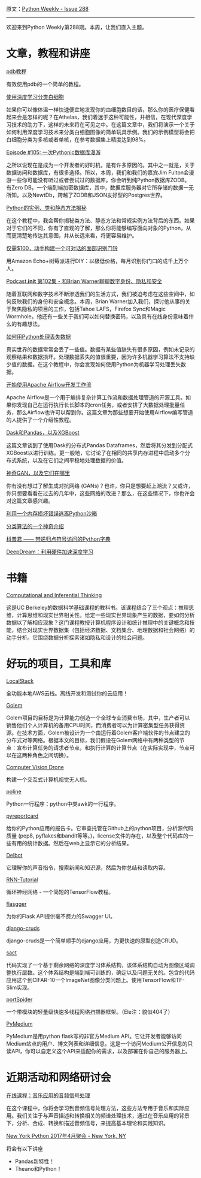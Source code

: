 原文：[Python Weekly - Issue 288](http://eepurl.com/cIQbBv)

---

欢迎来到Python Weekly第288期。本周，让我们直入主题。 

  
# 文章，教程和讲座  
  
[pdb教程](https://github.com/spiside/pdb-tutorial)  

有效使用pdb的一个简单的教程。
  
[使用深度学习分类白细胞](https://blog.athelas.com/classifying-white-blood-cells-with-convolutional-neural-networks-2ca6da239331)  

如果你可以像体温一样快速便宜地发现你的血细胞数目的话，那么你的医疗保健看起来会是怎样的呢？在Athelas，我们着迷于这种可能性，并相信，在现代深度学习技术的助力下，这样的未来将在可见之中。在这篇文章中，我们将演示一个关于如何利用深度学习技术来分类白细胞图像的简单玩具示例。我们的示例模型将会把白细胞分类为多核或者单核，在参考数据集上精度达到98%。
  
[Episode #105: 一次Pythonic数据库漫游](https://talkpython.fm/episodes/show/105/a-pythonic-database-tour)  

之所以说现在是成为一个开发者的好时机，是有许多原因的。其中之一就是，关于数据访问和数据库，有很多选择。所以，本周，我们和我们的嘉宾Jim Fulton会漫游一些你可能没有听过或者尝试过的数据库。你会听到纯Python数据库ZODB。有Zero DB，一个端到端加密数据库，其中，数据库服务器对它所存储的数据一无所知。以及NewtDb，跨越了ZODB和JSON友好型的Postgres世界。
  
[Python的实例、类和静态方法揭秘](https://realpython.com/blog/python/instance-class-and-static-methods-demystified/)  

在这个教程中，我会帮你揭秘类方法、静态方法和常规实例方法背后的东西。如果对于它们的不同，你有了直观的了解，那么你将能够编写面向对象的Python，从而更清楚地传达其意图，并从长远来看，将更容易维护。
  
[仅需$100，动手构建一个可对话的面部识别门铃](https://www.oreilly.com/ideas/build-a-talking-face-recognizing-doorbell-for-about-100)  

用Amazon Echo+树莓派进行DIY：以极低价格，每月识别你门口的成千上万个人。
  
[Podcast.__init__ 第102集 - 和Brian Warner聊聊数字身份、隐私和安全](https://www.podcastinit.com/episode-102-brian-warner/)  

随着互联网和数字技术不断渗透我们的生活方式，我们被迫考虑在这些空间中，如何反映我们的身份和安全概念。本周，Brian Warner加入我们，探讨他从事的关于聚焦隐私的项目的工作，包括Tahoe LAFS，Firefox Sync和Magic Wormhole。他还有一些关于我们可以如何替换密码，以及具有在线身份意味着什么的有趣想法。
  
[如何用Python处理丢失数据](http://machinelearningmastery.com/handle-missing-data-python/)  

真实世界的数据常常会丢了一些值。数据有某些值缺失有很多原因，例如未记录的观察结果和数据损坏。处理数据丢失的值很重要，因为许多机器学习算法不支持缺少值的数据。在这个教程中，你会发现如何使用Python为机器学习处理丢失数据。
  
[开始使用Apache Airflow开发工作流](http://michal.karzynski.pl/blog/2017/03/19/developing-workflows-with-apache-airflow/)  

Apache Airflow是一个用于编排复杂计算工作流和数据处理管道的开源工具。如果你发现自己在运行执行长长脚本的cron任务，或者安排了大数据处理批量任务，那么Airflow也许可以帮到你。这篇文章为那些想要开始使用Airflow编写管道的人提供了一个介绍性教程。
  
[Dask和Pandas，以及XGBoost](http://matthewrocklin.com/blog/work/2017/03/28/dask-xgboost)  

这篇文章谈到了使用Dask的分布式Pandas Dataframes，然后将其分发到分配式XGBoost以进行训练。更一般地，它讨论了在相同的共享内存进程中启动多个分布式系统，以及在它们之间平稳地处理数据的价值。
  
[神奇GAN，以及它们在哪里](http://guimperarnau.com/blog/2017/03/Fantastic-GANs-and-where-to-find-them)  

你有没有想过了解生成对抗网络 (GANs)？也许，你只是想要赶上潮流？又或许，你只想要看看在过去的几年中，这些网络的改进？那么，在这些情况下，你也许会对这篇文章感兴趣。
  
[利用一个内存损坏错误逃离Python沙箱](https://hackernoon.com/python-sandbox-escape-via-a-memory-corruption-bug-19dde4d5fea5)  
  
[分类算法的一个神奇介绍](http://blog.yhat.com/posts/harry-potter-classification.html)  
  
[科普君 —— 带递归点符号访问的Python字典](http://www.codecalamity.com/?p=307)  
  
[DeepDream：利用硬件加速深度学习](https://medium.com/@mrubash1/deepdream-accelerating-deep-learning-with-hardware-5085ea415d8a)  
  
  
# 书籍  
  
[Computational and Inferential Thinking](https://www.inferentialthinking.com/) 

这是UC Berkeley的数据科学基础课程的教科书。该课程结合了三个观点：推理思维，计算思维和现实世界相关性。给定一些现实世界现象产生的数据，要如何分析数据以了解相应现象？这门课程教授计算机程序设计和统计推理中的关键概念和技能，结合对现实世界数据集（包括经济数据、文档集合、地理数据和社会网络）的动手分析。它围绕数据分析探索诸如隐私和设计的社会问题。
  
  
# 好玩的项目，工具和库  
  
[LocalStack](https://github.com/atlassian/localstack)  

全功能本地AWS云栈。离线开发和测试你的云应用！
  
[Golem](https://github.com/golemfactory/golem)  

Golem项目的目标是为计算能力创造一个全球专业消费市场，其中，生产者可以销售他们个人计算机的备用CPU时间，而消费者可以为计算密集型任务获得资源。在技术方面，Golem被设计为一个由运行着Golem客户端软件的节点建立的分布式对等网络。根据本文的目标，我们假设在Golem网络中有两种类型的节点：宣布计算任务的请求者节点，和执行计算的计算节点（在实际实现中，节点可以在这两种角色之间切换）。
  
[Computer Vision Drone](http://cvdrone.de/)  

构建一个交互式计算机视觉无人机。
  
[poline](https://github.com/riolet/poline)  

Python一行程序：python中类awk的一行程序。  
  
[pyreportcard](https://github.com/mingrammer/pyreportcard)  

给你的Python应用的报告卡。它审查托管在Github上的python项目，分析源代码质量 (pep8, pyflakes和bandit等等。)，license文件的存在，以及整个代码库的一些有用的统计数据。然后在web上显示它的分析结果。
  
[Delbot](https://github.com/shaildeliwala/delbot)  

它理解你的声音指令，搜索新闻和知识源，然后为你总结和读取内容。
  
[RNN-Tutorial](https://github.com/silicon-valley-data-science/RNN-Tutorial)  

循环神经网络 - 一个简短的TensorFlow教程。
  
[flasgger](https://github.com/rochacbruno/flasgger)  

为你的Flask API提供毫不费力的Swagger UI。
  
[django-cruds](https://github.com/oscarmlage/django-cruds)  

django-cruds是一个简单顺手的django应用，为更快速的原型创造CRUD。
  
[sact](https://github.com/mfigurnov/sact)  

代码实现了一个基于剩余网络的深度学习体系结构，该体系结构自动为图像区域调整执行层数。这个体系结构是端到端可训练的，确定以及问题无关的。包含的代码应用这个到CIFAR-10一个ImageNet图像分类问题上。使用TensorFlow和TF-Slim实现。
  
[portSpider](https://github.com/xdavidhu/portSpider )  

一个带模块的轻量级快速多线程网络扫描器框架。（Ele注：貌似404了）
  
[PyMedium](https://github.com/enginebai/PyMedium)  

PyMedium是用python flask写的非官方Medium API。它让开发者能够访问Medium站点的用户、博文列表和详细信息。这是一个访问Medium公开信息的只读API，你可以自定义这个API来适配你的需求，以及部署在你自己的服务器上。
  
  
# 近期活动和网络研讨会  
  
[在线课程：音乐应用的音频信号处理](https://www.coursera.org/learn/audio-signal-processing)  

在这个课程中，你将会学习到音频信号处理方法，这些方法专用于音乐和实际应用。我们关注于与声音描述和转换相关的频谱处理技术，通过在音乐应用的背景下，分析、合成、转换和描述音频信号，来提高基本理论和实践知识。
  
[New York Python 2017年4月聚会 - New York, NY](https://www.meetup.com/nycpython/events/237182654/)  

将会有以下讲座

  * Pandas新特性！
  * Theano和Python！

  



